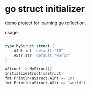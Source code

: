 # go struct initializer

demo project for learning go reflection.

usage:

```go

type MyStruct struct {
	AInt int `default:"10"`
	AStr str `default:"world"`
}

aStruct := MyStruct{}
InitializeStruct(&aStruct)
fmt.Println(aStruct.AInt == 10)
fmt.Println(aStruct.AStr == "world")
```
